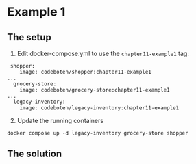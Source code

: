 # Example 1

## The setup

1. Edit docker-compose.yml to use the `chapter11-example1` tag:

```
 shopper:
    image: codeboten/shopper:chapter11-example1
...
  grocery-store:
    image: codeboten/grocery-store:chapter11-example1
...
  legacy-inventory:
    image: codeboten/legacy-inventory:chapter11-example1
```

2. Update the running containers

```
docker compose up -d legacy-inventory grocery-store shopper
```

## The solution
